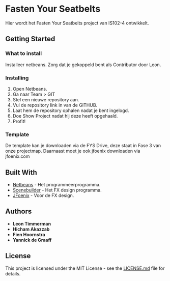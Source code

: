 # Fasten Your Seatbelts

Hier wordt het Fasten Your Seatbelts project van IS102-4 ontwikkelt.

## Getting Started

### What to install

Installeer netbeans.
Zorg dat je gekoppeld bent als Contributor door Leon.

### Installing

1. Open Netbeans.
2. Ga naar Team > GIT
3. Stel een nieuwe repository aan.
4. Vul de repository link in van de GITHUB.
5. Laat hem de repository ophalen nadat je bent ingelogd.
6. Doe Show Project nadat hij deze heeft opgehaald.
7. Profit!

### Template

De template kan je downloaden via de FYS Drive, deze staat in Fase 3 van onze projectmap. Daarnaast moet je ook jfoenix downloaden via jfoenix.com

## Built With

* [Netbeans](https://netbeans.org/) - Het programmeerprogramma.
* [Scenebuilder](http://gluonhq.com/products/scene-builder/) - Het FX design programma.
* [JFoenix](http://www.jfoenix.com/) - Voor de FX design.

## Authors

* **Leon Timmerman**
* **Hicham Akazzab**
* **Fien Hoornstra**
* **Yannick de Graaff**

## License

This project is licensed under the MIT License - see the [LICENSE.md](LICENSE.md) file for details.
